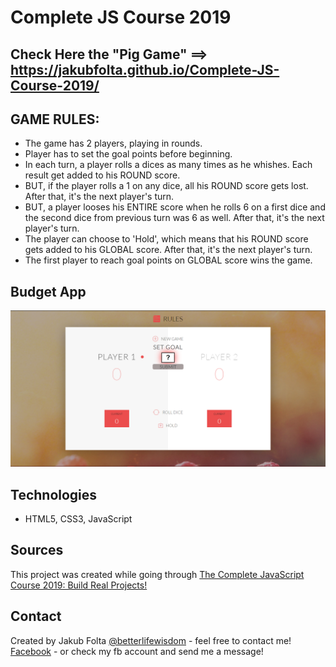 # Complete JS Course 2019

## Check Here the "Pig Game" ==> https://jakubfolta.github.io/Complete-JS-Course-2019/

## GAME RULES:
- The game has 2 players, playing in rounds.<br>
- Player has to set the goal points before beginning.<br>
- In each turn, a player rolls a dices as many times as he whishes. Each result get added to his ROUND score.<br>
- BUT, if the player rolls a 1 on any dice, all his ROUND score gets lost. After that, it's the next player's turn.<br>
- BUT, a player looses his ENTIRE score when he rolls 6 on a first dice and the second dice from previous turn was 6 as well. After that, it's the next player's turn.<br>
- The player can choose to 'Hold', which means that his ROUND score gets added to his GLOBAL score. After that, it's the next player's turn.<br>
- The first player to reach goal points on GLOBAL score wins the game.

## Budget App
![Budget App](./JS-InBrowser-PigGame/images/piggame.png)

## Technologies
* HTML5, CSS3, JavaScript

## Sources
This project was created while going through [The Complete JavaScript Course 2019: Build Real Projects!](https://www.udemy.com/the-complete-javascript-course/)

## Contact
Created by Jakub Folta [@betterlifewisdom](https://www.betterlifewisdom.com/) - feel free to contact me!<br/>
[Facebook](https://www.facebook.com/jakub.folta.58) - or check my fb account and send me a message!
